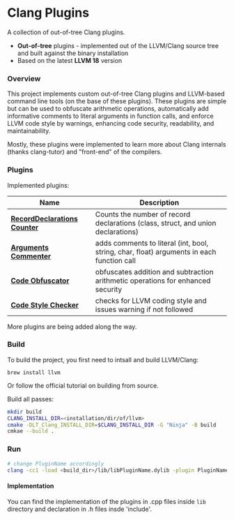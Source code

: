 # Clang Plugins

A collection of out-of-tree Clang plugins.

* **Out-of-tree** plugins - implemented out of the LLVM/Clang source tree and built against the binary installation
* Based on the latest **LLVM 18** version

### Overview

This project implements custom out-of-tree Clang plugins and LLVM-based command line tools (on the base of these plugins). These plugins are simple but can be used to obfuscate arithmetic operations, automatically add informative comments
to literal arguments in function calls, and enforce LLVM code style by warnings, enhancing code security, readability, and maintainability. 

Mostly, these plugins were implemented to learn more about Clang internals (thanks clang-tutor) and "front-end" of the compilers.


### Plugins

Implemented plugins:

| Name                                             | Description                                                                                       |
|--------------------------------------------------|---------------------------------------------------------------------------------------------------|
| [**RecordDeclarations Counter**](lib/RecordDeclCounter.cpp)       | Counts the number of record declarations (class, struct, and union declarations)                    |
| [**Arguments Commenter**](lib/ArgsCommenter.cpp) | adds comments to literal (int, bool, string, char, float) arguments in each function call       |
| [**Code Obfuscator**]() | obfuscates addition and subtraction arithmetic operations for enhanced security                                              |
| [**Code Style Checker**]() | checks for LLVM coding style and issues warning if not followed                                              |



More plugins are being added along the way.

### Build

To build the project, you first need to intsall and build LLVM/Clang:

`brew install llvm`

Or follow the official tutorial on building from source.

Build all passes:

```bash
mkdir build
CLANG_INSTALL_DIR=<installation/dir/of/llvm>
cmake -DLT_Clang_INSTALL_DIR=$CLANG_INSTALL_DIR -G "Ninja" -B build 
cmkae --build .
```

### Run

```bash
# change PluginName accordingly
clang -cc1 -load <build_dir>/lib/libPluginName.dylib -plugin PluginName input_file.cpp
```

#### Implementation

You can find the implementation of the plugins in .cpp files inside `lib` directory and declaration in .h files insde 'include'.